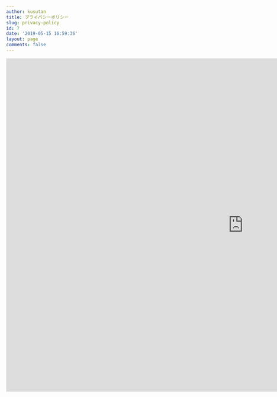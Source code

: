 ```yaml
---
author: kusutan
title: プライバシーポリシー
slug: privacy-policy
id: 7
date: '2019-05-15 16:59:36'
layout: page
comments: false
---
```


<iframe src="https://docs.google.com/document/d/e/2PACX-1vSrNktgTze8OpmhzY11Wf9pkUpW-T5BqVHk1nG6kxHt3MsZomjZuLLGX93UxhMs24ClcGurTq7cYHrZ/pub?embedded=true" width="1280" height="900" frameborder="0" marginheight="0" marginwidth="0">読み込んでいます…</iframe>
